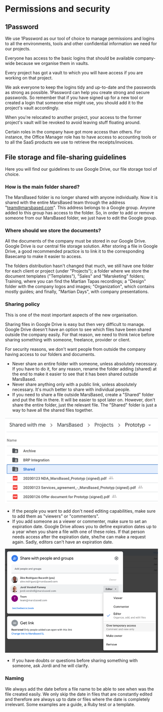 # Permissions and security

## 1Password

We use 1Password as our tool of choice to manage permissions and logins to all the environments, tools and other confidential information we need for our projects.

Everyone has access to the basic logins that should be available company-wide because we organise them in vaults.

Every project has got a vault to which you will have access if you are working on that project.

We ask everyone to keep the logins tidy and up-to-date and the passwords as strong as possible. 1Password can help you create strong and secure passwords. So remember that if you have signed up for a new tool or created a login that someone else might use, you should add it to the project's vault accordingly.

When you're relocated to another project, your access to the former project's vault will be revoked to avoid leaving stuff floating around.

Certain roles in the company have got more access than others. For instance, the Office Manager role has to have access to accounting tools or to all the SaaS products we use to retrieve the receipts/invoices.

## File storage and file-sharing guidelines

Here you will find our guidelines to use Google Drive, our file storage tool of choice.

### How is the main folder shared?

The MarsBased folder is no longer shared with anyone individually. Now it is shared with the entire MarsBased team through the address "team@marsbased.com". This address belongs to a Google group. Anyone added to this group has access to the folder. So, in order to add or remove someone from our MarsBased folder, we just have to edit the Google group.

### Where should we store the documents?

All the documents of the company must be stored in our Google Drive. Google Drive is our central file storage solution. After storing a file in Google Drive, a good recommended practice is to link it to the corresponding Basecamp to make it easier to access.

The folders distribution hasn't changed that much, we still have one folder for each client or project (under "Projects"); a folder where we store the document templates ("Templates"), "Sales" and "Marsketing" folders; Training, where you can find the Martian Tapas recordings; a "Design" folder with the company logos and images; "Organization", which contains mostly guides; and finally, "Martian Days", with company presentations.

### Sharing policy

This is one of the most important aspects of the new organisation.

Sharing files in Google Drive is easy but then very difficult to manage. Google Drive doesn't have an option to see which files have been shared outside the company easily. For that reason, we need to think twice before sharing something with someone, freelance, provider or client.

For security reasons, we don't want people from outside the company having access to our folders and documents.

* Never share an entire folder with someone, unless absolutely necessary. If you have to do it, for any reason, rename the folder adding (shared) at the end to make it easier to see that it has been shared outside MarsBased.
* Never share anything only with a public link, unless absolutely necessary. It's much better to share with individual people.
* If you need to share a file outside MarsBased, create a "Shared" folder and put the file in there. It will be easier to spot later on. However, don't share the entire folder, just the relevant file. The "Shared" folder is just a way to have all the shared files together.

!["Shared" folder example](/assets/drive.png)

* If the people you want to add don't need editing capabilities, make sure to add them as "viewers" or "commenters".
* If you add someone as a viewer or commenter, make sure to set an expiration date. Google Drive allows you to define expiration dates up to a year when you share a file with one of these roles. If that person needs access after the expiration date, she/he can make a request again. Sadly, editors can't have an expiration date.

![Google Drive temporary access to a folder](/assets/drive2.png)

* If you have doubts or questions before sharing something with someone, ask Jordi and he will clarify.

### Naming

We always add the date before a file name to be able to see when was the file created easily. We only skip the date in files that are constantly edited and therefore are always up to date or files where the date is completely irrelevant. Some examples are a guide, a Ruby test or a template.


